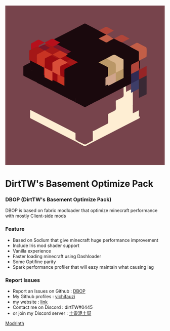 ![DBOP Logo](/DBOP%20logo.png)

# DirtTW's Basement Optimize Pack
### DBOP (DirtTW's Basement Optimize Pack)
DBOP is based on fabric modloader that optimize minecraft performance with mostly Client-side mods

### Feature
 - Based on Sodium that give minecraft huge performance improvement
 - Include Iris mod shader support 
 - Vanilla experience
 - Faster loading minecraft using Dashloader
 - Some Optifine parity
 - Spark performance profiler that will eazy maintain what causing lag


### Report Issues
 - Report an Issues on Github : [DBOP
](https://github.com/yichifauzi/DBOP)
 - My Github profiles : [yichifauzi](https://github.com/yichifauzi)
 - my website : [link](https://yichifauzi.github.io/modpackinstalltutorial/)
 - Contact me on Discord : dirtTW#0445
 - or join my Discord server : [土靈泥土幫](https://discord.gg/eS6ZgXcfAV)

[Modrinth](https://modrinth.com/modpack/dbop)